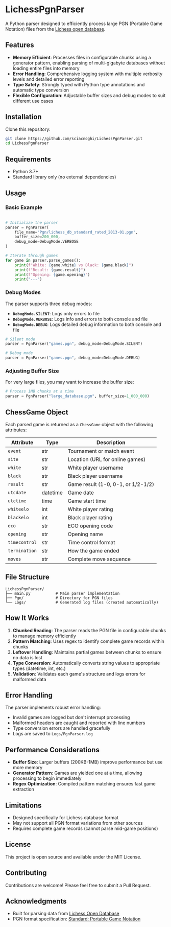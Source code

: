 # LichessPgnParser

A Python parser designed to efficiently process large PGN (Portable Game Notation) files from the [Lichess open database](https://database.lichess.org/).

## Features

- **Memory Efficient**: Processes files in configurable chunks using a generator pattern, enabling parsing of multi-gigabyte databases without loading entire files into memory
- **Error Handling**: Comprehensive logging system with multiple verbosity levels and detailed error reporting
- **Type Safety**: Strongly typed with Python type annotations and automatic type conversion
- **Flexible Configuration**: Adjustable buffer sizes and debug modes to suit different use cases

## Installation
Clone this repository:

```bash
git clone https://github.com/sciacnoghi/LichessPgnParser.git
cd LichessPgnParser
```

## Requirements

- Python 3.7+
- Standard library only (no external dependencies)

## Usage

### Basic Example

```python

# Initialize the parser
parser = PgnParser(
    file_name="Pgn/lichess_db_standard_rated_2013-01.pgn",
    buffer_size=200_000,
    debug_mode=DebugMode.VERBOSE
)

# Iterate through games
for game in parser.parse_games():
    print(f"White: {game.white} vs Black: {game.black}")
    print(f"Result: {game.result}")
    print(f"Opening: {game.opening}")
    print("---")
```

### Debug Modes

The parser supports three debug modes:

- **`DebugMode.SILENT`**: Logs only errors to file
- **`DebugMode.VERBOSE`**: Logs info and errors to both console and file
- **`DebugMode.DEBUG`**: Logs detailed debug information to both console and file

```python
# Silent mode
parser = PgnParser("games.pgn", debug_mode=DebugMode.SILENT)

# Debug mode
parser = PgnParser("games.pgn", debug_mode=DebugMode.DEBUG)
```

### Adjusting Buffer Size

For very large files, you may want to increase the buffer size:

```python
# Process 1MB chunks at a time
parser = PgnParser("large_database.pgn", buffer_size=1_000_000)
```

## ChessGame Object

Each parsed game is returned as a `ChessGame` object with the following attributes:

| Attribute | Type | Description |
|-----------|------|-------------|
| `event` | str | Tournament or match event |
| `site` | str | Location (URL for online games) |
| `white` | str | White player username |
| `black` | str | Black player username |
| `result` | str | Game result (1-0, 0-1, or 1/2-1/2) |
| `utcdate` | datetime | Game date |
| `utctime` | time | Game start time |
| `whiteelo` | int | White player rating |
| `blackelo` | int | Black player rating |
| `eco` | str | ECO opening code |
| `opening` | str | Opening name |
| `timecontrol` | str | Time control format |
| `termination` | str | How the game ended |
| `moves` | str | Complete move sequence |

## File Structure

```
LichessPgnParser/
├── main.py           # Main parser implementation
├── Pgn/              # Directory for PGN files
└── Logs/             # Generated log files (created automatically)
```

## How It Works

1. **Chunked Reading**: The parser reads the PGN file in configurable chunks to manage memory efficiently
2. **Pattern Matching**: Uses regex to identify complete game records within chunks
3. **Leftover Handling**: Maintains partial games between chunks to ensure no data is lost
4. **Type Conversion**: Automatically converts string values to appropriate types (datetime, int, etc.)
5. **Validation**: Validates each game's structure and logs errors for malformed data

## Error Handling

The parser implements robust error handling:

- Invalid games are logged but don't interrupt processing
- Malformed headers are caught and reported with line numbers
- Type conversion errors are handled gracefully
- Logs are saved to `Logs/PgnParser.log`

## Performance Considerations

- **Buffer Size**: Larger buffers (200KB-1MB) improve performance but use more memory
- **Generator Pattern**: Games are yielded one at a time, allowing processing to begin immediately
- **Regex Optimization**: Compiled pattern matching ensures fast game extraction

## Limitations

- Designed specifically for Lichess database format
- May not support all PGN format variations from other sources
- Requires complete game records (cannot parse mid-game positions)

## License

This project is open source and available under the MIT License.

## Contributing

Contributions are welcome! Please feel free to submit a Pull Request.

## Acknowledgments

- Built for parsing data from [Lichess Open Database](https://database.lichess.org/)
- PGN format specification: [Standard: Portable Game Notation](https://www.chessclub.com/help/PGN-spec)
